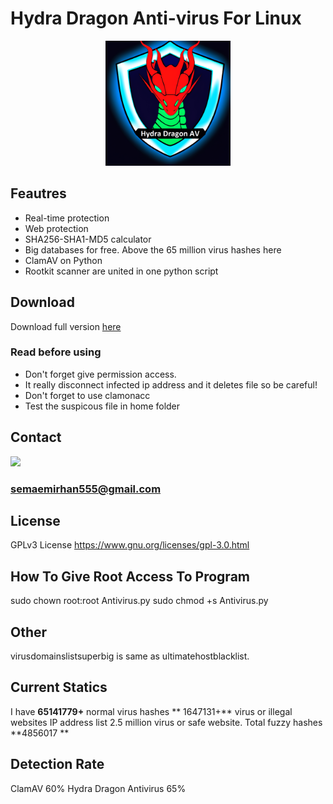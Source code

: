 # Hydra Dragon Anti-virus For Linux

<p align="center">
<img src="assets/logo.png" width= 200px>
</p>

## Feautres

- Real-time protection
- Web protection
- SHA256-SHA1-MD5 calculator
- Big databases for free. Above the 65 million virus hashes here
- ClamAV on Python
- Rootkit scanner are united in one python script
## Download

Download full version [here](https://mega.nz/folder/n85EkQwa#6E6xSXO5Y2NQ4rzrg-nIzA)

### Read before using

- Don't forget give permission access.
- It really disconnect infected ip address and it deletes file so be careful!
- Don't forget to use clamonacc
- Test the suspicous file in home folder
## Contact
<a href="https://discord.gg/W2N27aF5"><img src="https://img.shields.io/discord/72895893221067986?style=flat-square&logo=appveyor"></a>
### semaemirhan555@gmail.com
## License
GPLv3 License  https://www.gnu.org/licenses/gpl-3.0.html
## How To Give Root Access To Program
sudo chown root:root Antivirus.py
sudo chmod +s Antivirus.py
## Other
virusdomainslistsuperbig is same as ultimatehostblacklist.
## Current Statics
I have **65141779+** normal virus hashes **  1647131+** virus or illegal websites IP address list  2.5 million virus or safe website. Total fuzzy hashes
**4856017 **
## Detection Rate
ClamAV 60% Hydra Dragon Antivirus 65%
